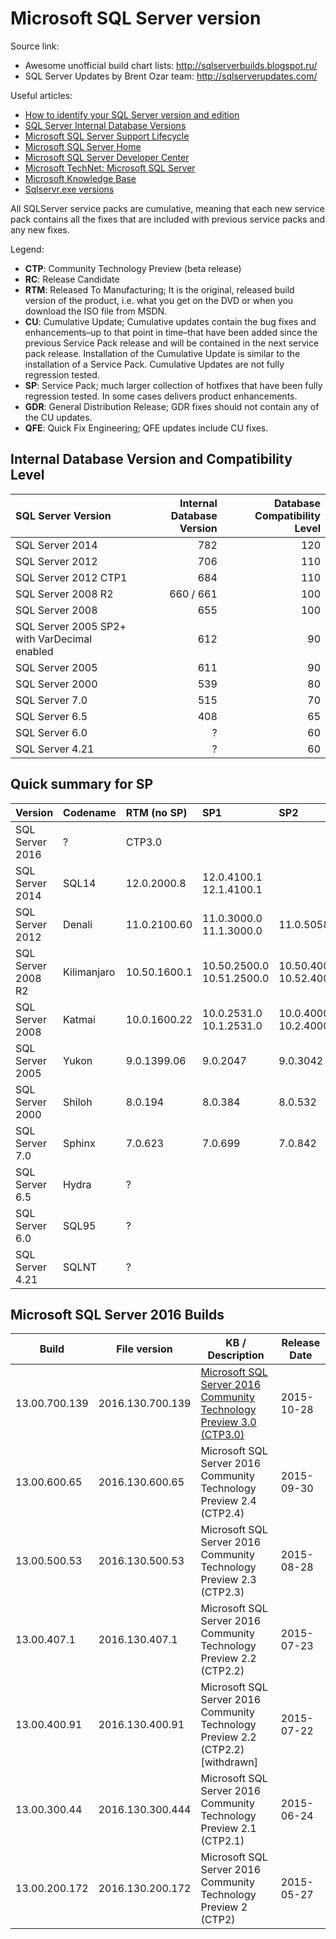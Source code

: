 # Microsoft SQL Server version
Source link:
 - Awesome unofficial build chart lists: <http://sqlserverbuilds.blogspot.ru/>
 - SQL Server Updates by Brent Ozar team: <http://sqlserverupdates.com/>

Useful articles:
 - [How to identify your SQL Server version and edition](http://support.microsoft.com/kb/321185/en-us)
 - [SQL Server Internal Database Versions](http://sqlserverbuilds.blogspot.ru/2014/01/sql-server-internal-database-versions.html)
 - [Microsoft SQL Server Support Lifecycle](http://support2.microsoft.com/lifecycle/?LN=en-us&c2=1044)
 - [Microsoft SQL Server Home](http://www.microsoft.com/sql)
 - [Microsoft SQL Server Developer Center](http://msdn.microsoft.com/sqlserver)
 - [Microsoft TechNet: Microsoft SQL Server](http://technet.microsoft.com/en-us/sqlserver)
 - [Microsoft Knowledge Base](http://kbupdate.info/)
 - [Sqlservr.exe versions](http://www.mskbfiles.com/sqlservr.exe.php)

All SQLServer service packs are cumulative, meaning that each new service pack contains all the fixes that are included with previous service packs and any new fixes.

Legend:
 - **CTP**: Community Technology Preview (beta release)
 - **RC**:  Release Candidate
 - **RTM**: Released To Manufacturing; It is the original, released build version of the product, i.e. what you get on the DVD or when you download the ISO file from MSDN.
 - **CU**:  Cumulative Update; Cumulative updates contain the bug fixes and enhancements–up to that point in time–that have been added since the previous Service Pack release and will be contained in the next service pack release. Installation of the Cumulative Update is similar to the installation of a Service Pack. Cumulative Updates are not fully regression tested.
 - **SP**: Service Pack; much larger collection of hotfixes that have been fully regression tested. In some cases delivers product enhancements.
 - **GDR**: General Distribution Release; GDR fixes should not contain any of the CU updates.
 - **QFE**: Quick Fix Engineering; QFE updates include CU fixes.


## Internal Database Version and Compatibility Level

| SQL Server Version                           | Internal Database Version | Database Compatibility Level |
|:---------------------------------------------|--------------------------:|-----------------------------:|
| SQL Server 2014                              | 782                       | 120                          |
| SQL Server 2012                              | 706                       | 110                          |
| SQL Server 2012 CTP1                         | 684                       | 110                          |
| SQL Server 2008 R2                           | 660 / 661                 | 100                          |
| SQL Server 2008                              | 655                       | 100                          |
| SQL Server 2005 SP2+ with VarDecimal enabled | 612                       | 90                           |
| SQL Server 2005                              | 611                       | 90                           |
| SQL Server 2000                              | 539                       | 80                           |
| SQL Server 7.0                               | 515                       | 70                           |
| SQL Server 6.5                               | 408                       | 65                           |
| SQL Server 6.0                               | ?                         | 60                           |
| SQL Server 4.21                              | ?                         | 60                           |


## Quick summary for SP

| Version            | Codename    | RTM (no SP)  | SP1                           | SP2                           | SP3                             | SP4                           |
|:-------------------|:------------|:-------------|:------------------------------|:------------------------------|:------------------------------- | ----------------------------- |
| SQL Server 2016    | ?           | CTP3.0       |                               |                               |                                 |                               |
| SQL Server 2014    | SQL14       | 12.0.2000.8  | 12.0.4100.1<br/>12.1.4100.1   |                               |                                 |                               |
| SQL Server 2012    | Denali      | 11.0.2100.60 | 11.0.3000.0<br/>11.1.3000.0   | 11.0.5058.0                   |                                 |                               |
| SQL Server 2008 R2 | Kilimanjaro | 10.50.1600.1 | 10.50.2500.0<br/>10.51.2500.0 | 10.50.4000.0<br/>10.52.4000.0 | 10.50.6000.34<br/>10.53.6000.34 |                               |
| SQL Server 2008    | Katmai      | 10.0.1600.22 | 10.0.2531.0<br/>10.1.2531.0   | 10.0.4000.0<br/>10.2.4000.0   | 10.0.5500.0<br/>10.3.5500.0     | 10.0.6000.29<br/>10.4.6000.29 |
| SQL Server 2005    | Yukon       | 9.0.1399.06  | 9.0.2047                      | 9.0.3042                      | 9.0.4035                        | 9.0.5000                      |
| SQL Server 2000    | Shiloh      | 8.0.194      | 8.0.384                       | 8.0.532                       | 8.0.760                         | 8.0.2039                      |
| SQL Server 7.0     | Sphinx      | 7.0.623      | 7.0.699                       | 7.0.842                       | 7.0.961                         | 7.0.1063                      |
| SQL Server 6.5     | Hydra       | ?            |                               |                               |                                 |                               |
| SQL Server 6.0     | SQL95       | ?            |                               |                               |                                 |                               |
| SQL Server 4.21    | SQLNT       | ?            |                               |                               |                                 |                               |


## Microsoft SQL Server 2016 Builds

| Build         | File version     | KB / Description                                                                | Release Date |
|---------------|------------------|---------------------------------------------------------------------------------|--------------|
| 13.00.700.139 | 2016.130.700.139 | [Microsoft SQL Server 2016 Community Technology Preview 3.0 (CTP3.0)]           | 2015-10-28   |
| 13.00.600.65  | 2016.130.600.65  | Microsoft SQL Server 2016 Community Technology Preview 2.4 (CTP2.4)             | 2015-09-30   |
| 13.00.500.53  | 2016.130.500.53  | Microsoft SQL Server 2016 Community Technology Preview 2.3 (CTP2.3)             | 2015-08-28   |
| 13.00.407.1   | 2016.130.407.1   | Microsoft SQL Server 2016 Community Technology Preview 2.2 (CTP2.2)             | 2015-07-23   |
| 13.00.400.91  | 2016.130.400.91  | Microsoft SQL Server 2016 Community Technology Preview 2.2 (CTP2.2) [withdrawn] | 2015-07-22   |
| 13.00.300.44  | 2016.130.300.444 | Microsoft SQL Server 2016 Community Technology Preview 2.1 (CTP2.1)             | 2015-06-24   |
| 13.00.200.172 | 2016.130.200.172 | Microsoft SQL Server 2016 Community Technology Preview 2 (CTP2)                 | 2015-05-27   |


[Microsoft SQL Server 2016 Community Technology Preview 3.0 (CTP3.0)]:https://technet.microsoft.com/en-in/evalcenter/mt130694.aspx
